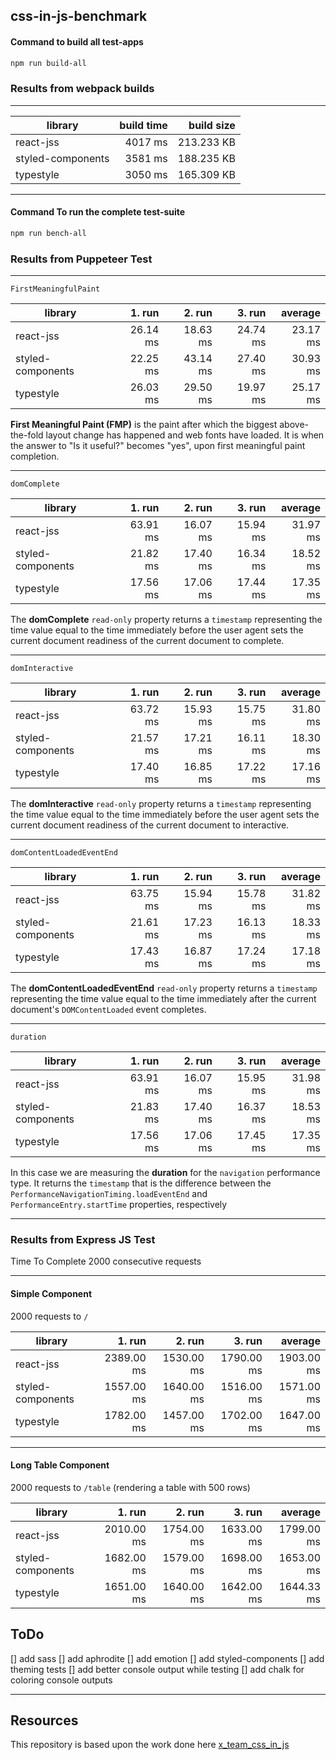 ## css-in-js-benchmark

#### Command to build all test-apps

```bash
npm run build-all
```

### Results from webpack builds

---

|library|build time|build size|
|-------|-----:|-----:|
|react-jss|4017 ms|213.233 KB|
|styled-components|3581 ms|188.235 KB|
|typestyle|3050 ms|165.309 KB|


---

#### Command To run the complete test-suite

```bash
npm run bench-all
```

### Results from Puppeteer Test

---

`FirstMeaningfulPaint`

|library|1. run|2. run|3. run|average|
|-------|-----:|-----:|-----:|------:|
|react-jss|26.14 ms|18.63 ms|24.74 ms|23.17 ms|
|styled-components|22.25 ms|43.14 ms|27.40 ms|30.93 ms|
|typestyle|26.03 ms|29.50 ms|19.97 ms|25.17 ms|


**First Meaningful Paint (FMP)** is the paint after which the biggest above-the-fold layout change has happened and web fonts have loaded.  It is when the answer to "Is it useful?" becomes "yes", upon first meaningful paint completion.

---

`domComplete`

|library|1. run|2. run|3. run|average|
|-------|-----:|-----:|-----:|------:|
|react-jss|63.91 ms|16.07 ms|15.94 ms|31.97 ms|
|styled-components|21.82 ms|17.40 ms|16.34 ms|18.52 ms|
|typestyle|17.56 ms|17.06 ms|17.44 ms|17.35 ms|


The **domComplete** `read-only` property returns a `timestamp` representing the time value equal to the time immediately before the user agent sets the current document readiness of the current document to complete.

---

`domInteractive`

|library|1. run|2. run|3. run|average|
|-------|-----:|-----:|-----:|------:|
|react-jss|63.72 ms|15.93 ms|15.75 ms|31.80 ms|
|styled-components|21.57 ms|17.21 ms|16.11 ms|18.30 ms|
|typestyle|17.40 ms|16.85 ms|17.22 ms|17.16 ms|


The **domInteractive** `read-only` property returns a `timestamp` representing the time value equal to the time immediately before the user agent sets the current document readiness of the current document to interactive.

---

`domContentLoadedEventEnd`

|library|1. run|2. run|3. run|average|
|-------|-----:|-----:|-----:|------:|
|react-jss|63.75 ms|15.94 ms|15.78 ms|31.82 ms|
|styled-components|21.61 ms|17.23 ms|16.13 ms|18.33 ms|
|typestyle|17.43 ms|16.87 ms|17.24 ms|17.18 ms|


The **domContentLoadedEventEnd** `read-only` property returns a `timestamp` representing the time value equal to the time immediately after the current document's `DOMContentLoaded` event completes.

---

`duration`

|library|1. run|2. run|3. run|average|
|-------|-----:|-----:|-----:|------:|
|react-jss|63.91 ms|16.07 ms|15.95 ms|31.98 ms|
|styled-components|21.83 ms|17.40 ms|16.37 ms|18.53 ms|
|typestyle|17.56 ms|17.06 ms|17.45 ms|17.35 ms|


In this case we are measuring the **duration** for the `navigation` performance type. It returns the `timestamp` that is the difference between the `PerformanceNavigationTiming.loadEventEnd` and `PerformanceEntry.startTime` properties, respectively

---

### Results from Express JS Test

Time To Complete 2000 consecutive requests

---

#### Simple Component

2000 requests to `/`

|library|1. run|2. run|3. run|average|
|-------|-----:|-----:|-----:|------:|
|react-jss|2389.00 ms|1530.00 ms|1790.00 ms|1903.00 ms|
|styled-components|1557.00 ms|1640.00 ms|1516.00 ms|1571.00 ms|
|typestyle|1782.00 ms|1457.00 ms|1702.00 ms|1647.00 ms|


---

#### Long Table Component

2000 requests to `/table` (rendering a table with 500 rows)

|library|1. run|2. run|3. run|average|
|-------|-----:|-----:|-----:|------:|
|react-jss|2010.00 ms|1754.00 ms|1633.00 ms|1799.00 ms|
|styled-components|1682.00 ms|1579.00 ms|1698.00 ms|1653.00 ms|
|typestyle|1651.00 ms|1640.00 ms|1642.00 ms|1644.33 ms|


## ToDo

[] add sass
[] add aphrodite
[] add emotion
[] add styled-components
[] add theming tests
[] add better console output while testing
[] add chalk for coloring console outputs

---

## Resources

This repository is based upon the work done here [x_team_css_in_js](https://github.com/Thoughtscript/x_team_css_in_js)
